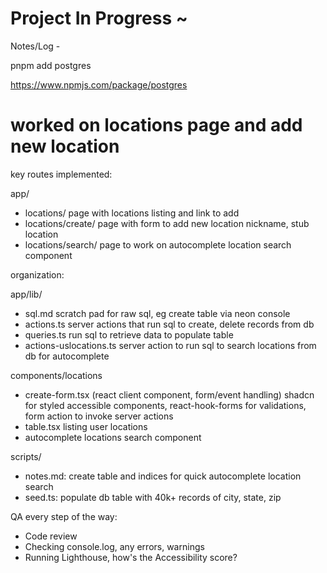 # Project In Progress ~

Notes/Log -

pnpm add postgres

https://www.npmjs.com/package/postgres

# worked on locations page and add new location

key routes implemented:

app/

- locations/
  page with locations listing and link to add
- locations/create/
  page with form to add new location nickname, stub location
- locations/search/
  page to work on autocomplete location search component

organization:

app/lib/

- sql.md
  scratch pad for raw sql, eg create table via neon console
- actions.ts
  server actions that run sql to create, delete records from db
- queries.ts
  run sql to retrieve data to populate table
- actions-uslocations.ts
  server action to run sql to search locations from db for autocomplete

components/locations

- create-form.tsx (react client component, form/event handling)
  shadcn for styled accessible components,
  react-hook-forms for validations,
  form action to invoke server actions
- table.tsx listing user locations
- autocomplete locations search component

scripts/

- notes.md: create table and indices for quick autocomplete location search
- seed.ts: populate db table with 40k+ records of city, state, zip

QA every step of the way:

- Code review
- Checking console.log, any errors, warnings
- Running Lighthouse, how's the Accessibility score?
